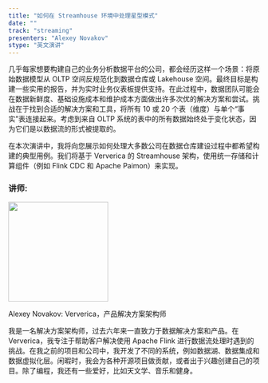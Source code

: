 ```yaml
---
title: "如何在 Streamhouse 环境中处理星型模式"
date: ""
track: "streaming"
presenters: "Alexey Novakov"
stype: "英文演讲"
---
```


几乎每家想要构建自己的业务分析数据平台的公司，都会经历这样一个场景：将原始数据模型从 OLTP 空间反规范化到数据仓库或 Lakehouse 空间。最终目标是构建一些实用的报告，并为实时业务仪表板提供支持。在此过程中，数据团队可能会在数据新鲜度、基础设施成本和维护成本方面做出许多次优的解决方案和尝试。挑战在于找到合适的解决方案和工具，将所有 10 或 20 个表（维度）与单个“事实”表连接起来。考虑到来自 OLTP 系统的表中的所有数据始终处于变化状态，因为它们是以数据流的形式被提取的。

在本次演讲中，我将向您展示如何处理大多数公司在数据仓库建设过程中都希望构建的典型用例。我们将基于 Ververica 的 Streamhouse 架构，使用统一存储和计算组件（例如 Flink CDC 和 Apache Paimon）来实现。

### 讲师:

<img src="https://sessionize.com/image/a61c-400o400o1-HAF3PCbZfVSFWcBNV3JJu6.jpg" width="200" /><br/>

Alexey Novakov: Ververica，产品解决方案架构师

我是一名解决方案架构师，过去六年来一直致力于数据解决方案和产品。在 Ververica，我专注于帮助客户解决使用 Apache Flink 进行数据流处理时遇到的挑战。在我之前的项目和公司中，我开发了不同的系统，例如数据湖、数据集成和数据虚拟化层。闲暇时，我会为各种开源项目做贡献，或者出于兴趣创建自己的项目。除了编程，我还有一些爱好，比如天文学、音乐和健身。